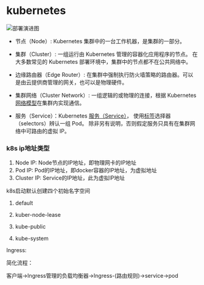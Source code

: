 # kubernetes
![部署演进图](https://d33wubrfki0l68.cloudfront.net/912f564f002e88449c79773b6eaae22c97e3210b/ac016/zh-cn/docs/images/container_evolution.svg)
- 节点（Node）: Kubernetes 集群中的一台工作机器，是集群的一部分。

- 集群（Cluster）: 一组运行由 Kubernetes 管理的容器化应用程序的节点。 在大多数常见的 Kubernetes 部署环境中，集群中的节点都不在公共网络中。

- 边缘路由器（Edge Router）: 在集群中强制执行防火墙策略的路由器。可以是由云提供商管理的网关，也可以是物理硬件。

- 集群网络（Cluster Network）: 一组逻辑的或物理的连接，根据 Kubernetes [网络模型](https://kubernetes.io/zh-cn/docs/concepts/cluster-administration/networking/)在集群内实现通信。

- 服务（Service）：Kubernetes [服务（Service）](https://kubernetes.io/zh-cn/docs/concepts/services-networking/service/)， 使用[标签](https://kubernetes.io/zh-cn/docs/concepts/overview/working-with-objects/labels/)选择器（selectors）辨认一组 Pod。 除非另有说明，否则假定服务只具有在集群网络中可路由的虚拟 IP。


### k8s ip地址类型
1. Node IP: Node节点的IP地址，即物理网卡的IP地址
2. Pod IP: Pod的IP地址，即docker容器的IP地址，为虚拟地址
3. Cluster IP: Service的IP地址，此为虚拟IP地址

k8s启动默认创建四个初始名字空间

1. default

2. kuber-node-lease
3. kube-public
4. kube-system


Ingress:

简化流程：

客户端->Ingress管理的负载均衡器->Ingress-(路由规则)->service->pod